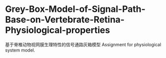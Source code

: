 # Grey-Box-Model-of-Signal-Path-Base-on-Vertebrate-Retina-Physiological-properties
基于脊椎动物视网膜生理特性的信号通路灰箱模型
Assignment for physiological system model.
